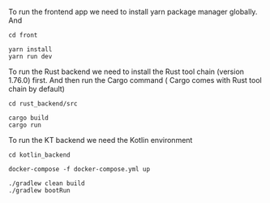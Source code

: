 To run the frontend app we need to install yarn package manager globally. And

```shell
cd front

yarn install
yarn run dev
```

To run the Rust backend we need to install the Rust tool chain (version 1.76.0) first. And then run the Cargo command (
Cargo comes with Rust tool chain by default) 

```shell
cd rust_backend/src

cargo build
cargo run
```

To run the KT backend we need the Kotlin environment
```shell
cd kotlin_backend

docker-compose -f docker-compose.yml up

./gradlew clean build
./gradlew bootRun
```